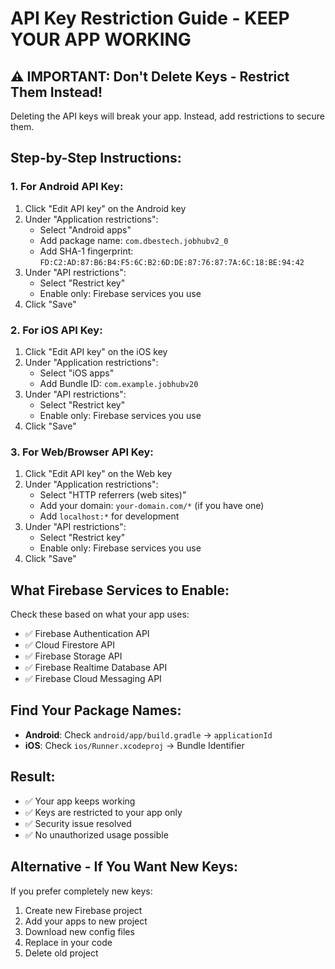 # API Key Restriction Guide - KEEP YOUR APP WORKING

## ⚠️ IMPORTANT: Don't Delete Keys - Restrict Them Instead!

Deleting the API keys will break your app. Instead, add restrictions to secure them.

## Step-by-Step Instructions:

### 1. For Android API Key:
1. Click "Edit API key" on the Android key
2. Under "Application restrictions":
   - Select "Android apps"
   - Add package name: `com.dbestech.jobhubv2_0`
   - Add SHA-1 fingerprint: `FD:C2:AD:87:B6:B4:F5:6C:B2:6D:DE:87:76:87:7A:6C:18:BE:94:42`
3. Under "API restrictions":
   - Select "Restrict key"
   - Enable only: Firebase services you use
4. Click "Save"

### 2. For iOS API Key:
1. Click "Edit API key" on the iOS key
2. Under "Application restrictions":
   - Select "iOS apps"
   - Add Bundle ID: `com.example.jobhubv20`
3. Under "API restrictions":
   - Select "Restrict key"
   - Enable only: Firebase services you use
4. Click "Save"

### 3. For Web/Browser API Key:
1. Click "Edit API key" on the Web key
2. Under "Application restrictions":
   - Select "HTTP referrers (web sites)"
   - Add your domain: `your-domain.com/*` (if you have one)
   - Add `localhost:*` for development
3. Under "API restrictions":
   - Select "Restrict key"
   - Enable only: Firebase services you use
4. Click "Save"

## What Firebase Services to Enable:
Check these based on what your app uses:
- ✅ Firebase Authentication API
- ✅ Cloud Firestore API
- ✅ Firebase Storage API
- ✅ Firebase Realtime Database API
- ✅ Firebase Cloud Messaging API

## Find Your Package Names:
- **Android**: Check `android/app/build.gradle` → `applicationId`
- **iOS**: Check `ios/Runner.xcodeproj` → Bundle Identifier

## Result:
- ✅ Your app keeps working
- ✅ Keys are restricted to your app only
- ✅ Security issue resolved
- ✅ No unauthorized usage possible

## Alternative - If You Want New Keys:
If you prefer completely new keys:
1. Create new Firebase project
2. Add your apps to new project
3. Download new config files
4. Replace in your code
5. Delete old project
